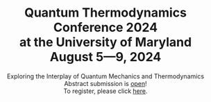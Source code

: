 ---
widget: blank
active: true
headless: false

# Order that this section appears on the page.
weight: 10

title: Quantum Thermodynamics Conference 2024 <br/> at the University of Maryland <br/> August 5—9, 2024
subtitle: "Exploring the Interplay of Quantum Mechanics and Thermodynamics <br/> Abstract submission is [open](https://forms.gle/wBVJ9L99BH8y1RUVA)! <br/> To register, please click [here](https://go.umd.edu/qtd2024registration)."
design:
  columns: '1'
  background:
    image: Conference2.webp
    image_darken: .6
    image_parallax: false
    image_position: bottom left
    image_size: cover
    text_color_light: true
spacing:
    padding: ['130px', '0', '20px', '0']
advanced:
  css_class: fullscreen
---